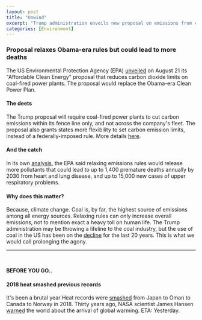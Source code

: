 ```yaml
---
layout: post
title: "Unwind"
excerpt: "Trump administration unveils new proposal on emissions from coal. 2018 smashed all previous heat records."
categories: [Environment]
---
```


### Proposal relaxes Obama-era rules but could lead to more deaths

The US Environmental Protection Agency (EPA) <a href="https://www.axios.com/epa-obama-climate-policy-rule-carbon-f4204c22-996d-4eb2-9fcb-b227c23ae0b1.html" target="_blank">unveiled</a> on August 21 its "Affordable Clean Energy" proposal that reduces carbon dioxide limits on coal-fired power plants. The proposal would replace the Obama-era Clean Power Plan.

#### The deets

The Trump proposal will require coal-fired power plants to cut carbon emissions within its fence line only, and not across the company's fleet. The proposal also grants states more flexibility to set carbon emission limits, instead of a federally-imposed rule. More details <a href="https://www.epa.gov/sites/production/files/2018-08/documents/ace_overview_0.pdf" target="_blank">here</a>.

#### And the catch

In its own <a href="https://www.nytimes.com/2018/08/21/climate/epa-coal-pollution-deaths.html?action=click&module=Top%20Stories&pgtype=Homepage" target="_blank">analysis</a>, the EPA said relaxing emissions rules would release more pollutants that could lead to up to 1,400 premature deaths annually by 2030 from heart and lung disease, and up to 15,000 new cases of upper respiratory problems.

#### Why does this matter?

Because, climate change. Coal is, by far, the highest source of emissions among all energy sources. Relaxing rules can only increase overall emissions, not to mention exact a heavy toll on human life. The Trump administration may be throwing a lifeline to the coal industry, but the use of coal in the US has been on the <a href="https://www.axios.com/clean-power-plan-replacement-trump-administration-coal-067a75b4-8fb6-4352-858a-f514cbd62a38.html" target="_blank">decline</a> for the last 20 years. This is what we would call prolonging the agony. 

* * *
<br />

**BEFORE YOU GO..**

#### **2018 heat smashed previous records**

It's been a brutal year Heat records were <a href="https://www.axios.com/heat-records-temperature-climate-change-map-f82a017b-4383-43d0-ae52-42517138b108.html" target="_blank">smashed</a> from Japan to Oman to Canada to Norway in 2018. Thirty years ago, NASA scientist James Hansen <a href="https://climatechange.procon.org/sourcefiles/1988_Hansen_Senate_Testimony.pdf" target="_blank">warned</a> the world about the arrival of global warming. ETA: Yesterday.
